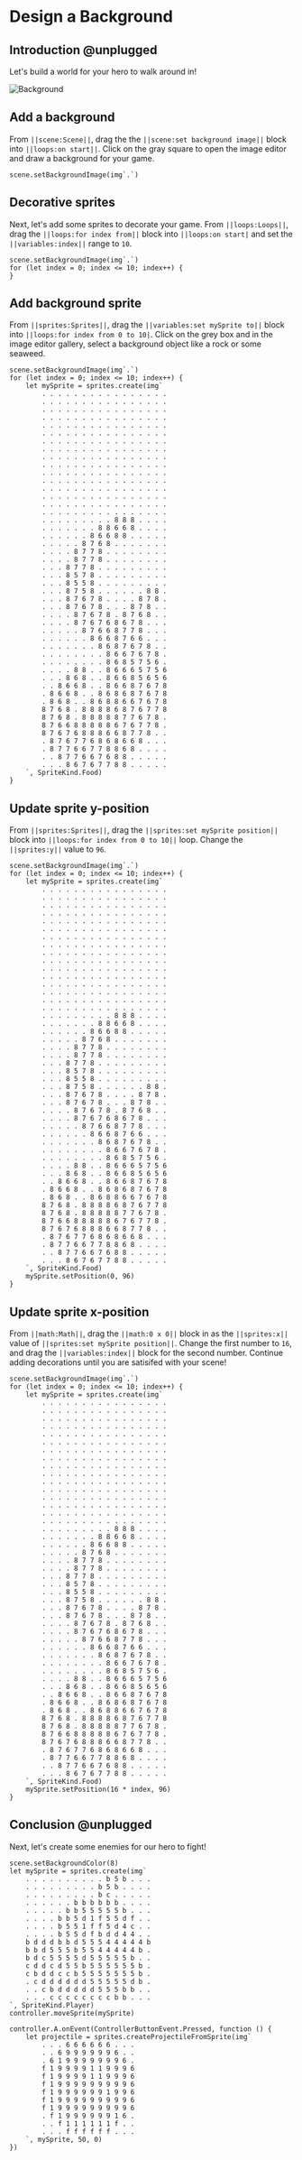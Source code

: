 # Design a Background

## Introduction @unplugged

Let's build a world for your hero to walk around in!

![Background](/static/recipes/shark-splash/04-background.png)

## Add a background

From ``||scene:Scene||``, drag the the ``||scene:set background image||`` block into ``||loops:on start||``. Click on the gray square to open the image editor and draw a background for your game.

```blocks
scene.setBackgroundImage(img`.`)
```

## Decorative sprites

Next, let's add some sprites to decorate your game. From ``||loops:Loops||``, drag the ``||loops:for index from||`` block into ``||loops:on start|`` and set the ``||variables:index||`` range to `10`.

```blocks
scene.setBackgroundImage(img`.`)
for (let index = 0; index <= 10; index++) {
}
```

## Add background sprite

 From ``||sprites:Sprites||``, drag the ``||variables:set mySprite to||`` block into ``||loops:for index from 0 to 10|``. Click on the grey box and in the image editor gallery, select a background object like a rock or some seaweed.

```blocks
scene.setBackgroundImage(img`.`)
for (let index = 0; index <= 10; index++) {
    let mySprite = sprites.create(img`
        . . . . . . . . . . . . . . . .
        . . . . . . . . . . . . . . . .
        . . . . . . . . . . . . . . . .
        . . . . . . . . . . . . . . . .
        . . . . . . . . . . . . . . . .
        . . . . . . . . . . . . . . . .
        . . . . . . . . . . . . . . . .
        . . . . . . . . . . . . . . . .
        . . . . . . . . . . . . . . . .
        . . . . . . . . . . . . . . . .
        . . . . . . . . . . . . . . . .
        . . . . . . . . . . . . . . . .
        . . . . . . . . . . . . . . . .
        . . . . . . . . . . . . . . . .
        . . . . . . . . . . . . . . . .
        . . . . . . . . . . . . . . . .
        . . . . . . . . . 8 8 8 . . . .
        . . . . . . . 8 8 6 6 8 . . . .
        . . . . . . 8 6 6 8 8 . . . . .
        . . . . . 8 7 6 8 . . . . . . .
        . . . . 8 7 7 8 . . . . . . . .
        . . . . 8 7 7 8 . . . . . . . .
        . . . 8 7 7 8 . . . . . . . . .
        . . . 8 5 7 8 . . . . . . . . .
        . . . 8 5 5 8 . . . . . . . . .
        . . . 8 7 5 8 . . . . . . 8 8 .
        . . . 8 7 6 7 8 . . . . 8 7 8 .
        . . . 8 7 6 7 8 . . . 8 7 8 . .
        . . . . 8 7 6 7 8 . 8 7 6 8 . .
        . . . . 8 7 6 7 6 8 6 7 8 . . .
        . . . . . 8 7 6 6 8 7 7 8 . . .
        . . . . . . 8 6 6 8 7 6 6 . . .
        . . . . . . . 8 6 8 7 6 7 8 . .
        . . . . . . . . 8 6 6 7 6 7 8 .
        . . . . . . . . 8 6 8 5 7 5 6 .
        . . . . 8 8 . . 8 6 6 6 5 7 5 6
        . . . 8 6 8 . . 8 6 6 8 5 6 5 6
        . . 8 6 6 8 . . 8 6 6 8 7 6 7 8
        . 8 6 6 8 . . 8 6 8 6 8 7 6 7 8
        . 8 6 8 . . 8 6 8 8 6 6 7 6 7 8
        8 7 6 8 . 8 8 8 8 6 8 7 6 7 7 8
        8 7 6 8 . 8 8 8 8 8 7 7 6 7 8 .
        8 7 6 6 8 8 8 8 8 6 7 6 7 7 8 .
        8 7 6 7 6 8 8 8 6 6 8 7 7 8 . .
        . 8 7 6 7 7 6 8 6 8 6 6 8 . . .
        . 8 7 7 6 6 7 7 8 8 6 8 . . . .
        . . 8 7 7 6 6 7 6 8 8 . . . . .
        . . . 8 6 7 6 7 7 8 8 . . . . .
    `, SpriteKind.Food)
}
```

## Update sprite y-position

From ``||sprites:Sprites||``, drag the ``||sprites:set mySprite position||`` block into ``||loops:for index from 0 to 10||`` loop. Change the ``||sprites:y||`` value to `96`.


```blocks
scene.setBackgroundImage(img`.`)
for (let index = 0; index <= 10; index++) {
    let mySprite = sprites.create(img`
        . . . . . . . . . . . . . . . .
        . . . . . . . . . . . . . . . .
        . . . . . . . . . . . . . . . .
        . . . . . . . . . . . . . . . .
        . . . . . . . . . . . . . . . .
        . . . . . . . . . . . . . . . .
        . . . . . . . . . . . . . . . .
        . . . . . . . . . . . . . . . .
        . . . . . . . . . . . . . . . .
        . . . . . . . . . . . . . . . .
        . . . . . . . . . . . . . . . .
        . . . . . . . . . . . . . . . .
        . . . . . . . . . . . . . . . .
        . . . . . . . . . . . . . . . .
        . . . . . . . . . . . . . . . .
        . . . . . . . . . . . . . . . .
        . . . . . . . . . 8 8 8 . . . .
        . . . . . . . 8 8 6 6 8 . . . .
        . . . . . . 8 6 6 8 8 . . . . .
        . . . . . 8 7 6 8 . . . . . . .
        . . . . 8 7 7 8 . . . . . . . .
        . . . . 8 7 7 8 . . . . . . . .
        . . . 8 7 7 8 . . . . . . . . .
        . . . 8 5 7 8 . . . . . . . . .
        . . . 8 5 5 8 . . . . . . . . .
        . . . 8 7 5 8 . . . . . . 8 8 .
        . . . 8 7 6 7 8 . . . . 8 7 8 .
        . . . 8 7 6 7 8 . . . 8 7 8 . .
        . . . . 8 7 6 7 8 . 8 7 6 8 . .
        . . . . 8 7 6 7 6 8 6 7 8 . . .
        . . . . . 8 7 6 6 8 7 7 8 . . .
        . . . . . . 8 6 6 8 7 6 6 . . .
        . . . . . . . 8 6 8 7 6 7 8 . .
        . . . . . . . . 8 6 6 7 6 7 8 .
        . . . . . . . . 8 6 8 5 7 5 6 .
        . . . . 8 8 . . 8 6 6 6 5 7 5 6
        . . . 8 6 8 . . 8 6 6 8 5 6 5 6
        . . 8 6 6 8 . . 8 6 6 8 7 6 7 8
        . 8 6 6 8 . . 8 6 8 6 8 7 6 7 8
        . 8 6 8 . . 8 6 8 8 6 6 7 6 7 8
        8 7 6 8 . 8 8 8 8 6 8 7 6 7 7 8
        8 7 6 8 . 8 8 8 8 8 7 7 6 7 8 .
        8 7 6 6 8 8 8 8 8 6 7 6 7 7 8 .
        8 7 6 7 6 8 8 8 6 6 8 7 7 8 . .
        . 8 7 6 7 7 6 8 6 8 6 6 8 . . .
        . 8 7 7 6 6 7 7 8 8 6 8 . . . .
        . . 8 7 7 6 6 7 6 8 8 . . . . .
        . . . 8 6 7 6 7 7 8 8 . . . . .
    `, SpriteKind.Food)
    mySprite.setPosition(0, 96)
}

```

## Update sprite x-position

From ``||math:Math||``, drag the ``||math:0 x 0||`` block in as the ``||sprites:x||`` value of ``||sprites:set mySprite position||``. Change the first number to `16`, and drag the ``||variables:index||`` block for the second number. Continue adding decorations until you are satisifed with your scene!

```blocks
scene.setBackgroundImage(img`.`)
for (let index = 0; index <= 10; index++) {
    let mySprite = sprites.create(img`
        . . . . . . . . . . . . . . . .
        . . . . . . . . . . . . . . . .
        . . . . . . . . . . . . . . . .
        . . . . . . . . . . . . . . . .
        . . . . . . . . . . . . . . . .
        . . . . . . . . . . . . . . . .
        . . . . . . . . . . . . . . . .
        . . . . . . . . . . . . . . . .
        . . . . . . . . . . . . . . . .
        . . . . . . . . . . . . . . . .
        . . . . . . . . . . . . . . . .
        . . . . . . . . . . . . . . . .
        . . . . . . . . . . . . . . . .
        . . . . . . . . . . . . . . . .
        . . . . . . . . . . . . . . . .
        . . . . . . . . . . . . . . . .
        . . . . . . . . . 8 8 8 . . . .
        . . . . . . . 8 8 6 6 8 . . . .
        . . . . . . 8 6 6 8 8 . . . . .
        . . . . . 8 7 6 8 . . . . . . .
        . . . . 8 7 7 8 . . . . . . . .
        . . . . 8 7 7 8 . . . . . . . .
        . . . 8 7 7 8 . . . . . . . . .
        . . . 8 5 7 8 . . . . . . . . .
        . . . 8 5 5 8 . . . . . . . . .
        . . . 8 7 5 8 . . . . . . 8 8 .
        . . . 8 7 6 7 8 . . . . 8 7 8 .
        . . . 8 7 6 7 8 . . . 8 7 8 . .
        . . . . 8 7 6 7 8 . 8 7 6 8 . .
        . . . . 8 7 6 7 6 8 6 7 8 . . .
        . . . . . 8 7 6 6 8 7 7 8 . . .
        . . . . . . 8 6 6 8 7 6 6 . . .
        . . . . . . . 8 6 8 7 6 7 8 . .
        . . . . . . . . 8 6 6 7 6 7 8 .
        . . . . . . . . 8 6 8 5 7 5 6 .
        . . . . 8 8 . . 8 6 6 6 5 7 5 6
        . . . 8 6 8 . . 8 6 6 8 5 6 5 6
        . . 8 6 6 8 . . 8 6 6 8 7 6 7 8
        . 8 6 6 8 . . 8 6 8 6 8 7 6 7 8
        . 8 6 8 . . 8 6 8 8 6 6 7 6 7 8
        8 7 6 8 . 8 8 8 8 6 8 7 6 7 7 8
        8 7 6 8 . 8 8 8 8 8 7 7 6 7 8 .
        8 7 6 6 8 8 8 8 8 6 7 6 7 7 8 .
        8 7 6 7 6 8 8 8 6 6 8 7 7 8 . .
        . 8 7 6 7 7 6 8 6 8 6 6 8 . . .
        . 8 7 7 6 6 7 7 8 8 6 8 . . . .
        . . 8 7 7 6 6 7 6 8 8 . . . . .
        . . . 8 6 7 6 7 7 8 8 . . . . .
    `, SpriteKind.Food)
    mySprite.setPosition(16 * index, 96)
}

```


## Conclusion @unplugged

Next, let's create some enemies for our hero to fight!

```template
scene.setBackgroundColor(8)
let mySprite = sprites.create(img`
    . . . . . . . . . . b 5 b . . .
    . . . . . . . . . b 5 b . . . .
    . . . . . . . . . b c . . . . .
    . . . . . . b b b b b b . . . .
    . . . . . b b 5 5 5 5 5 b . . .
    . . . . b b 5 d 1 f 5 5 d f . .
    . . . . b 5 5 1 f f 5 d 4 c . .
    . . . . b 5 5 d f b d d 4 4 . .
    b d d d b b d 5 5 5 4 4 4 4 4 b
    b b d 5 5 5 b 5 5 4 4 4 4 4 b .
    b d c 5 5 5 5 d 5 5 5 5 5 b . .
    c d d c d 5 5 b 5 5 5 5 5 5 b .
    c b d d c c b 5 5 5 5 5 5 5 b .
    . c d d d d d d 5 5 5 5 5 d b .
    . . c b d d d d d 5 5 5 b b . .
    . . . c c c c c c c c b b . . .
`, SpriteKind.Player)
controller.moveSprite(mySprite)

controller.A.onEvent(ControllerButtonEvent.Pressed, function () {
    let projectile = sprites.createProjectileFromSprite(img`
        . . . 6 6 6 6 6 6 . . .
        . . 6 9 9 9 9 9 9 6 . .
        . 6 1 9 9 9 9 9 9 9 6 .
        f 1 9 9 9 9 1 1 9 9 9 6
        f 1 9 9 9 9 1 1 9 9 9 6
        f 1 9 9 9 9 9 9 9 9 9 6
        f 1 9 9 9 9 9 9 1 9 9 6
        f 1 9 9 9 9 9 9 9 9 9 6
        f 1 9 9 9 9 9 9 9 9 9 6
        . f 1 9 9 9 9 9 9 1 6 .
        . . f 1 1 1 1 1 1 f . .
        . . . f f f f f f . . .
    `, mySprite, 50, 0)
})
```